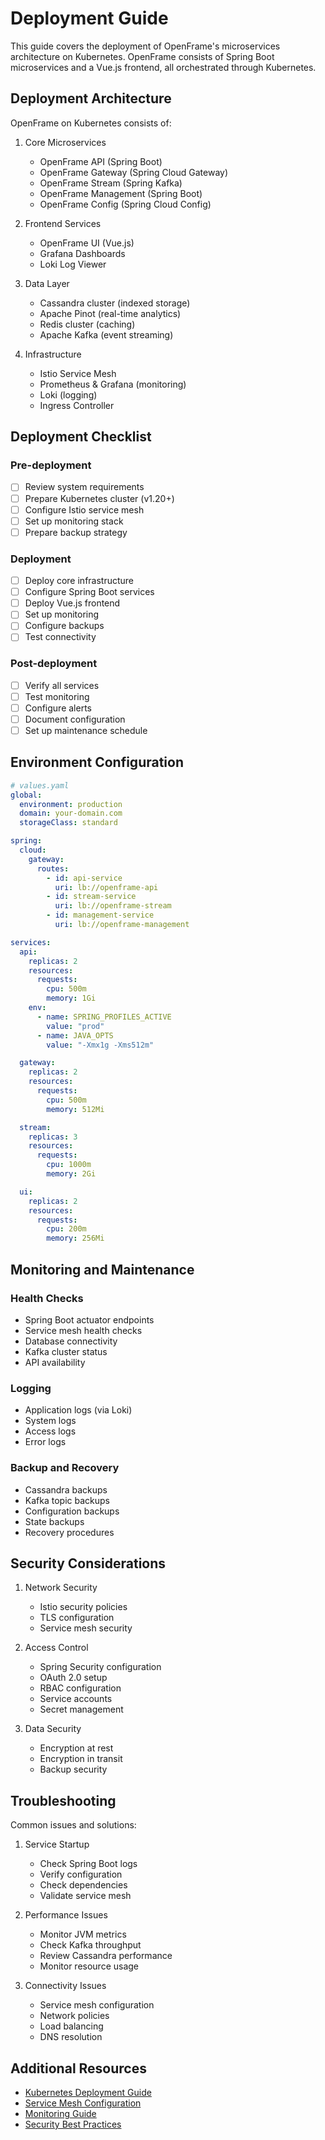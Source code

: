 # Deployment Guide

This guide covers the deployment of OpenFrame's microservices architecture on Kubernetes. OpenFrame consists of Spring Boot microservices and a Vue.js frontend, all orchestrated through Kubernetes.

## Deployment Architecture

OpenFrame on Kubernetes consists of:

1. Core Microservices
   - OpenFrame API (Spring Boot)
   - OpenFrame Gateway (Spring Cloud Gateway)
   - OpenFrame Stream (Spring Kafka)
   - OpenFrame Management (Spring Boot)
   - OpenFrame Config (Spring Cloud Config)

2. Frontend Services
   - OpenFrame UI (Vue.js)
   - Grafana Dashboards
   - Loki Log Viewer

3. Data Layer
   - Cassandra cluster (indexed storage)
   - Apache Pinot (real-time analytics)
   - Redis cluster (caching)
   - Apache Kafka (event streaming)

4. Infrastructure
   - Istio Service Mesh
   - Prometheus & Grafana (monitoring)
   - Loki (logging)
   - Ingress Controller

## Deployment Checklist

### Pre-deployment
- [ ] Review system requirements
- [ ] Prepare Kubernetes cluster (v1.20+)
- [ ] Configure Istio service mesh
- [ ] Set up monitoring stack
- [ ] Prepare backup strategy

### Deployment
- [ ] Deploy core infrastructure
- [ ] Configure Spring Boot services
- [ ] Deploy Vue.js frontend
- [ ] Set up monitoring
- [ ] Configure backups
- [ ] Test connectivity

### Post-deployment
- [ ] Verify all services
- [ ] Test monitoring
- [ ] Configure alerts
- [ ] Document configuration
- [ ] Set up maintenance schedule

## Environment Configuration

```yaml
# values.yaml
global:
  environment: production
  domain: your-domain.com
  storageClass: standard

spring:
  cloud:
    gateway:
      routes:
        - id: api-service
          uri: lb://openframe-api
        - id: stream-service
          uri: lb://openframe-stream
        - id: management-service
          uri: lb://openframe-management

services:
  api:
    replicas: 2
    resources:
      requests:
        cpu: 500m
        memory: 1Gi
    env:
      - name: SPRING_PROFILES_ACTIVE
        value: "prod"
      - name: JAVA_OPTS
        value: "-Xmx1g -Xms512m"

  gateway:
    replicas: 2
    resources:
      requests:
        cpu: 500m
        memory: 512Mi

  stream:
    replicas: 3
    resources:
      requests:
        cpu: 1000m
        memory: 2Gi

  ui:
    replicas: 2
    resources:
      requests:
        cpu: 200m
        memory: 256Mi
```

## Monitoring and Maintenance

### Health Checks
- Spring Boot actuator endpoints
- Service mesh health checks
- Database connectivity
- Kafka cluster status
- API availability

### Logging
- Application logs (via Loki)
- System logs
- Access logs
- Error logs

### Backup and Recovery
- Cassandra backups
- Kafka topic backups
- Configuration backups
- State backups
- Recovery procedures

## Security Considerations

1. Network Security
   - Istio security policies
   - TLS configuration
   - Service mesh security

2. Access Control
   - Spring Security configuration
   - OAuth 2.0 setup
   - RBAC configuration
   - Service accounts
   - Secret management

3. Data Security
   - Encryption at rest
   - Encryption in transit
   - Backup security

## Troubleshooting

Common issues and solutions:

1. Service Startup
   - Check Spring Boot logs
   - Verify configuration
   - Check dependencies
   - Validate service mesh

2. Performance Issues
   - Monitor JVM metrics
   - Check Kafka throughput
   - Review Cassandra performance
   - Monitor resource usage

3. Connectivity Issues
   - Service mesh configuration
   - Network policies
   - Load balancing
   - DNS resolution

## Additional Resources

- [Kubernetes Deployment Guide](kubernetes.md)
- [Service Mesh Configuration](../architecture/service-mesh.md)
- [Monitoring Guide](../operations/monitoring.md)
- [Security Best Practices](../security/overview.md) 